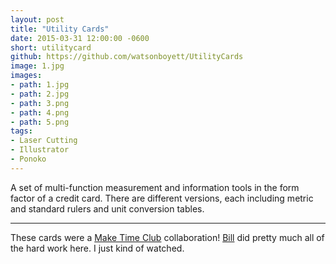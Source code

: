 ```yaml
---
layout: post
title: "Utility Cards"
date: 2015-03-31 12:00:00 -0600
short: utilitycard
github: https://github.com/watsonboyett/UtilityCards
image: 1.jpg
images:
- path: 1.jpg
- path: 2.jpg
- path: 3.png
- path: 4.png
- path: 5.png
tags:
- Laser Cutting
- Illustrator
- Ponoko
---
```


A set of multi-function measurement and information tools in the form factor of a credit card. There are different versions, each including metric and standard rulers and unit conversion tables.

-----

These cards were a [Make Time Club](http://maketime.club) collaboration! [Bill](http://b.illbrown.com) did pretty much all of the hard work here. I just kind of watched. 

